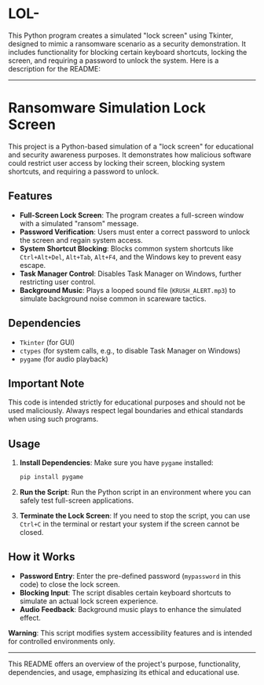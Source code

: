 # LOL-

This Python program creates a simulated "lock screen" using Tkinter, designed to mimic a ransomware scenario as a security demonstration. It includes functionality for blocking certain keyboard shortcuts, locking the screen, and requiring a password to unlock the system. Here is a description for the README:

---

# Ransomware Simulation Lock Screen

This project is a Python-based simulation of a "lock screen" for educational and security awareness purposes. It demonstrates how malicious software could restrict user access by locking their screen, blocking system shortcuts, and requiring a password to unlock.

## Features

- **Full-Screen Lock Screen**: The program creates a full-screen window with a simulated "ransom" message.
- **Password Verification**: Users must enter a correct password to unlock the screen and regain system access.
- **System Shortcut Blocking**: Blocks common system shortcuts like `Ctrl+Alt+Del`, `Alt+Tab`, `Alt+F4`, and the Windows key to prevent easy escape.
- **Task Manager Control**: Disables Task Manager on Windows, further restricting user control.
- **Background Music**: Plays a looped sound file (`KRUSH_ALERT.mp3`) to simulate background noise common in scareware tactics.
  
## Dependencies

- `Tkinter` (for GUI)
- `ctypes` (for system calls, e.g., to disable Task Manager on Windows)
- `pygame` (for audio playback)

## Important Note

This code is intended strictly for educational purposes and should not be used maliciously. Always respect legal boundaries and ethical standards when using such programs.

## Usage

1. **Install Dependencies**: Make sure you have `pygame` installed:
   ```bash
   pip install pygame
   ```

2. **Run the Script**:
   Run the Python script in an environment where you can safely test full-screen applications.

3. **Terminate the Lock Screen**:
   If you need to stop the script, you can use `Ctrl+C` in the terminal or restart your system if the screen cannot be closed.

## How it Works

- **Password Entry**: Enter the pre-defined password (`mypassword` in this code) to close the lock screen.
- **Blocking Input**: The script disables certain keyboard shortcuts to simulate an actual lock screen experience.
- **Audio Feedback**: Background music plays to enhance the simulated effect.

**Warning**: This script modifies system accessibility features and is intended for controlled environments only.

--- 

This README offers an overview of the project's purpose, functionality, dependencies, and usage, emphasizing its ethical and educational use.
